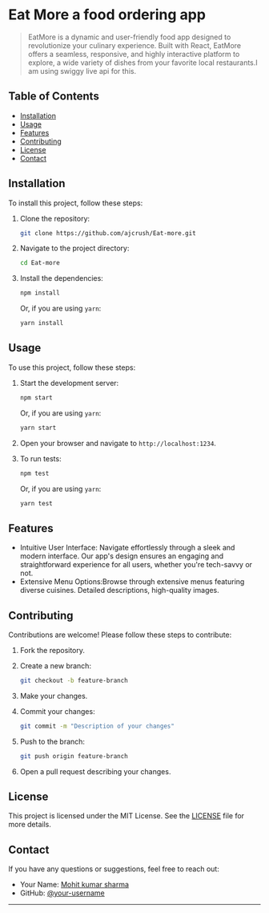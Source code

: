 # Eat More a food ordering app

> EatMore is a dynamic and user-friendly food app designed to revolutionize your culinary experience. Built with React, EatMore offers a seamless, responsive, and highly interactive platform to explore, a wide variety of dishes from your favorite local restaurants.I am using swiggy live api for this.

## Table of Contents

- [Installation](#installation)
- [Usage](#usage)
- [Features](#features)
- [Contributing](#contributing)
- [License](#license)
- [Contact](#contact)

## Installation

To install this project, follow these steps:

1. Clone the repository:
    ```bash
    git clone https://github.com/ajcrush/Eat-more.git
    ```

2. Navigate to the project directory:
    ```bash
    cd Eat-more
    ```

3. Install the dependencies:
    ```bash
    npm install
    ```

    Or, if you are using `yarn`:
    ```bash
    yarn install
    ```

## Usage

To use this project, follow these steps:

1. Start the development server:
    ```bash
    npm start
    ```

    Or, if you are using `yarn`:
    ```bash
    yarn start
    ```

2. Open your browser and navigate to `http://localhost:1234`.

3. To run tests:
    ```bash
    npm test
    ```

    Or, if you are using `yarn`:
    ```bash
    yarn test
    ```

## Features

- Intuitive User Interface: Navigate effortlessly through a sleek and modern interface. Our app's design ensures an engaging and straightforward experience for all users, whether you're tech-savvy or not.
- Extensive Menu Options:Browse through extensive menus featuring diverse cuisines. Detailed descriptions, high-quality images.


## Contributing

Contributions are welcome! Please follow these steps to contribute:

1. Fork the repository.
2. Create a new branch:
    ```bash
    git checkout -b feature-branch
    ```

3. Make your changes.
4. Commit your changes:
    ```bash
    git commit -m "Description of your changes"
    ```

5. Push to the branch:
    ```bash
    git push origin feature-branch
    ```

6. Open a pull request describing your changes.

## License

This project is licensed under the MIT License. See the [LICENSE](LICENSE) file for more details.

## Contact

If you have any questions or suggestions, feel free to reach out:

- Your Name: [Mohit kumar sharma](mohitanand8987@gmail.com)
- GitHub: [@your-username](https://github.com/ajcrush)

---
